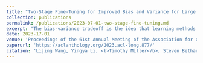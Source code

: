 ```yaml
---
title: "Two-Stage Fine-Tuning for Improved Bias and Variance for Large Pretrained Language Models"
collection: publications
permalink: /publications/2023-07-01-two-stage-fine-tuning.md
excerpt: "The bias-variance tradeoff is the idea that learning methods need to balance model complexity with data size to minimize both under-fitting and over-fitting. Recent empirical work and theoretical analysis with over-parameterized neural networks challenges the classic bias-variance trade-off notion suggesting that no such trade-off holds: as the width of the network grows, bias monotonically decreases while variance initially increases followed by a decrease. In this work, we first provide a variance decomposition-based justification criteria to examine whether large pretrained neural models in a fine-tuning setting are generalizable enough to have low bias and variance. We then perform theoretical and empirical analysis using ensemble methods explicitly designed to decrease variance due to optimization. This results in essentially a two-stage fine-tuning algorithm that first ratchets down bias and variance iteratively, and then uses a selected fixed-bias model to further reduce variance due to optimization by ensembling. We also analyze the nature of variance change with the ensemble size in low- and high-resource classes. Empirical results show that this two-stage method obtains strong results on SuperGLUE tasks and clinical information extraction tasks. Code and settings are available: https://github.com/christa60/bias-var-fine-tuning-plms.git"
date: 2023-17-01
venue: 'Proceedings of the 61st Annual Meeting of the Association for Computational Linguistics (Volume 1: Long Papers)'
paperurl: 'https://aclanthology.org/2023.acl-long.877/'
citation: 'Lijing Wang, Yingya Li, <b>Timothy Miller</b>, Steven Bethard, and Guergana Savova. 2023. Two-Stage Fine-Tuning for Improved Bias and Variance for Large Pretrained Language Models. In Proceedings of the 61st Annual Meeting of the Association for Computational Linguistics (Volume 1: Long Papers), pages 15746–15761, Toronto, Canada. Association for Computational Linguistics.'
---
```

